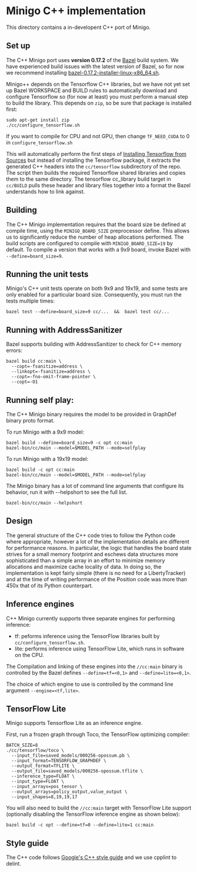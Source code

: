 # Minigo C++ implementation

This directory contains a in-developent C++ port of Minigo.

## Set up

The C++ Minigo port uses __version 0.17.2__ of the [Bazel](https://bazel.build/)
build system. We have experienced build issues with the latest version of Bazel,
so for now we recommend installing
[bazel-0.17.2-installer-linux-x86\_64.sh](https://github.com/bazelbuild/bazel/releases).

Minigo++ depends on the Tensorflow C++ libraries, but we have not yet set up
Bazel WORKSPACE and BUILD rules to automatically download and configure
Tensorflow so (for now at least) you must perform a manual step to build the
library.  This depends on `zip`, so be sure that package is installed first:

```shell
sudo apt-get install zip
./cc/configure_tensorflow.sh
```

If you want to compile for CPU and not GPU, then change `TF_NEED_CUDA` to 0 in
`configure_tensorflow.sh`

This will automatically perform the first steps of
[Installing Tensorflow from Sources](https://www.tensorflow.org/install/install_sources)
but instead of installing the Tensorflow package, it extracts the generated C++
headers into the `cc/tensorflow` subdirectory of the repo. The script then
builds the required Tensorflow shared libraries and copies them to the same
directory. The tensorflow cc\_library build target in `cc/BUILD` pulls these
header and library files together into a format the Bazel understands how to link
against.

## Building

The C++ Minigo implementation requires that the board size be defined at compile
time, using the `MINIGO_BOARD_SIZE` preprocessor define. This allows us to
significantly reduce the number of heap allocations performed. The build scripts
are configured to compile with `MINIGO_BOARD_SIZE=19` by default. To compile a
version that works with a 9x9 board, invoke Bazel with `--define=board_size=9`.

## Running the unit tests

Minigo's C++ unit tests operate on both 9x9 and 19x19, and some tests are only
enabled for a particular board size. Consequently, you must run the tests
multiple times:

```shell
bazel test --define=board_size=9 cc/...  &&  bazel test cc/...
```

## Running with AddressSanitizer

Bazel supports building with AddressSanitizer to check for C++ memory errors:

```shell
bazel build cc:main \
  --copt=-fsanitize=address \
  --linkopt=-fsanitize=address \
  --copt=-fno-omit-frame-pointer \
  --copt=-O1
```

## Running self play:

The C++ Minigo binary requires the model to be provided in GraphDef binary
proto format.

To run Minigo with a 9x9 model:

```shell
bazel build --define=board_size=9 -c opt cc:main
bazel-bin/cc/main --model=$MODEL_PATH --mode=selfplay
```

To run Minigo with a 19x19 model:

```shell
bazel build -c opt cc:main
bazel-bin/cc/main --model=$MODEL_PATH --mode=selfplay
```

The Minigo binary has a lot of command line arguments that configure its
behavior, run it with --helpshort to see the full list.

```shell
bazel-bin/cc/main --helpshort
```

## Design

The general structure of the C++ code tries to follow the Python code where
appropriate, however a lot of the implementation details are different for
performance reasons. In particular, the logic that handles the board state
strives for a small memory footprint and eschews data structures more
sophisticated than a simple array in an effort to minimize memory allocations
and maximize cache locality of data. In doing so, the implementation is kept
fairly simple (there is no need for a LibertyTracker) and at the time of writing
performance of the Position code was more than 450x that of its Python
counterpart.

## Inference engines

C++ Minigo currently supports three separate engines for performing inference:

 - tf: peforms inference using the TensorFlow libraries built by
   `cc/configure_tensorflow.sh`.
 - lite: performs inference using TensorFlow Lite, which runs in software on
   the CPU.

The Compilation and linking of these engines into the `//cc:main` binary is
controlled by the Bazel defines `--define=tf=<0,1>` and `--define=lite=<0,1>`.

The choice of which engine to use is controlled by the command line argument
`--engine=<tf,lite>`.

## TensorFlow Lite

Minigo supports Tensorflow Lite as an inference engine.

First, run a frozen graph through Toco, the TensorFlow optimizing compiler:

```
BATCH_SIZE=8
./cc/tensorflow/toco \
  --input_file=saved_models/000256-opossum.pb \
  --input_format=TENSORFLOW_GRAPHDEF \
  --output_format=TFLITE \
  --output_file=saved_models/000256-opossum.tflite \
  --inference_type=FLOAT \
  --input_type=FLOAT \
  --input_arrays=pos_tensor \
  --output_arrays=policy_output,value_output \
  --input_shapes=8,19,19,17
```

You will also need to build the `//cc:main` target with TensorFlow Lite
support (optionally disabling the TensorFlow inference engine as shown below):

```
bazel build -c opt --define=tf=0 --define=lite=1 cc:main
```


## Style guide

The C++ code follows
[Google's C++ style guide](https://github.com/google/styleguide)
and we use cpplint to delint.

